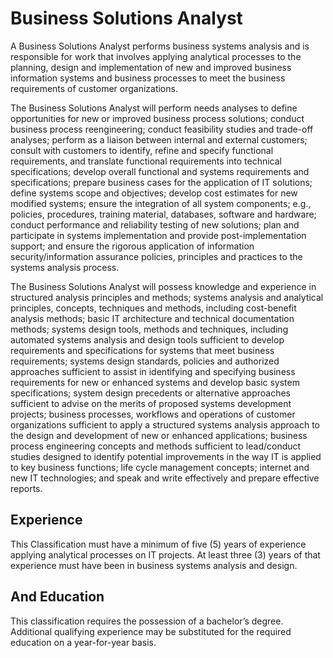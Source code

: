 

# Business Solutions Analyst    
A Business Solutions Analyst performs business systems analysis and is responsible for work that involves applying analytical processes to the planning, design and implementation of new and improved business information systems and business processes to meet the business requirements of customer organizations.

The Business Solutions Analyst will perform needs analyses to define opportunities for new or improved business process solutions; conduct business process reengineering; conduct feasibility studies and trade-off analyses; perform as a liaison between internal and external customers; consult with customers to identify, refine and specify functional requirements, and translate functional requirements into technical specifications; develop overall functional and systems requirements and specifications; prepare business cases for the application of IT solutions; define systems scope and objectives; develop cost estimates for new modified systems; ensure the integration of all system components; e.g., policies, procedures, training material, databases, software and hardware; conduct performance and reliability testing of new solutions; plan and participate in systems implementation and provide post-implementation support; and ensure the rigorous application of information security/information assurance policies, principles and practices to the systems analysis process.

The Business Solutions Analyst will possess knowledge and experience in structured analysis principles and methods; systems analysis and analytical principles, concepts, techniques and methods, including cost-benefit analysis methods; basic IT architecture and technical documentation methods; systems design tools, methods and techniques, including automated systems analysis and design tools sufficient to develop requirements and specifications for systems that meet business requirements; systems design standards, policies and authorized approaches sufficient to assist in identifying and specifying business requirements for new or enhanced systems and develop basic system specifications; system design precedents or alternative approaches sufficient to advise on the merits of proposed systems development projects; business processes, workflows and operations of customer organizations sufficient to apply a structured systems analysis approach to the design and development of new or enhanced applications; business process engineering concepts and methods sufficient to lead/conduct studies designed to identify potential improvements in the way IT is applied to key business functions; life cycle management concepts; internet and new IT technologies; and speak and write effectively and prepare effective reports.

## Experience
This Classification must have a minimum of five (5) years of experience applying analytical processes on IT projects. At least three (3) years of that experience must have been in business systems analysis and design.

## And Education
This classification requires the possession of a bachelor’s degree. Additional qualifying experience may be substituted for the required education on a year-for-year basis.
